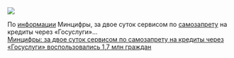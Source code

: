 <!--2025-03-03 11:11:29-->
<div class="yb">
  <div class="rss smaller1 habr"><img src="https://habrastorage.org/getpro/habr/upload_files/f2e/a0d/bfa/f2ea0dbfa3a12ba8295441efea1e85b6.png" /><p>По <a href="https://t.me/mintsifry/2449" rel="noopener noreferrer nofollow">информации</a> Минцифры, за двое суток сервисом по <a href="https://www.gosuslugi.ru/644881/1/form" rel="noopener noreferrer nofollow">самозапрету</a> на кредиты через «Госуслуги»... <br><a class="light" href="https://habr.com/ru/news/887420/?utm_source=habrahabr&utm_medium=rss&utm_campaign=887420">Минцифры: за двое суток сервисом по самозапрету на кредиты через «Госуслуги» воспользовались 1,7 млн граждан</a></div>
</div>
